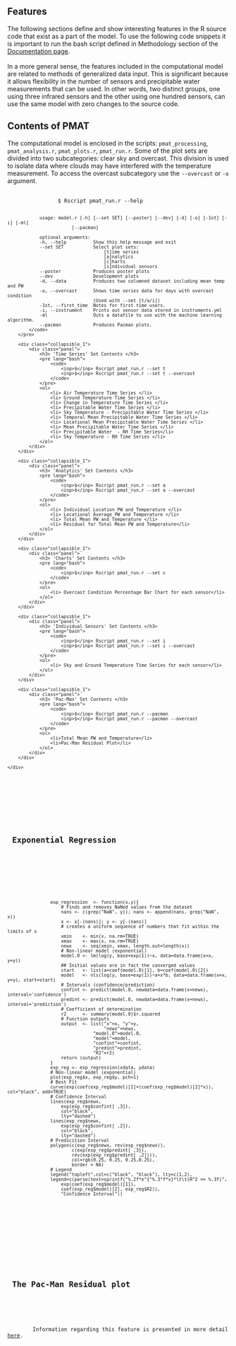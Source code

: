 <a id="top"></a>

<div id="r-feat">
<div class="collapsible">
<div class="collapsible-header">
	<h2>Features</h2>
</div>
<div class="panel">
The following sections define and show interesting
features in the R source code
that exist as a part of the model. To use the following
code snippets it is important to run the bash script
defined in Methodology section of the <a href="./index.html">Documentation page</a>.
<br><br>
In a more general sense, the features included in the computational model are related to
methods of generalized data input. This is significant because it allows flexibility in the
number of sensors and precipitable water measurements that can be used. In other words,
two distinct groups, one using three infrared sensors and the other using one hundred sensors, can use
the same model with zero changes to the source code.
</div></div>

<div class="collapsible">
    <div class="collapsible-header">
        <h2>Contents of PMAT</h2>
    </div>
	<div class="panel">
        The computational model is enclosed in the scripts: <code>pmat_processing</code>, <code>pmat_analysis.r</code>, <code>pmat_plots.r</code>, <code>pmat_run.r</code>.
        Some of the plot sets are divided into two subcategories: clear sky and overcast.
        This division is used to isolate data where clouds may have interfered with the temperature
        measurement. To access the overcast subcategory use the <code>--overcast</code> or <code>-o</code>
        argument.
        <pre lang="bash">
            <code>
                <inp>$</inp> Rscript pmat_run.r --help

                usage: model.r [-h] [--set SET] [--poster] [--dev] [-d] [-o] [-1st] [-i] [-ml]
                            [--pacman]

                optional arguments:
                -h, --help          Show this help message and exit
                --set SET           Select plot sets:
                                        [t]ime series
                                        [a]nalytics
                                        [c]harts
                                        [i]ndividual sensors
                --poster            Produces poster plots
                --dev               Development plots
                -d, --data          Produces two columned dataset including mean temp and PW
                -o, --overcast      Shows time series data for days with overcast condition
                                    (Used with --set [t/a/i])
                -1st, --first_time  Notes for first time users.
                -i, --instrument    Prints out sensor data stored in instruments.yml
                -ml                 Outs a datafile to use with the machine learning algorithm.
                --pacman            Produces Pacman plots.
            </code>
        </pre>
    
        <div class="collapsible_1">
            <div class="panel">
                <h3> 'Time Series' Set Contents </h3>
                <pre lang="bash">
                    <code>
                        <inp>$</inp> Rscript pmat_run.r --set t
                        <inp>$</inp> Rscript pmat_run.r --set t --overcast
                    </code>
                </pre>
                <ol>
                    <li> Air Temperature Time Series </li>
                    <li> Ground Temperature Time Series </li>
                    <li> Change in Temperature Time Series </li>
                    <li> Precipitable Water Time Series </li>
                    <li> Sky Temperature - Precipitable Water Time Series </li>
                    <li> Temporal Mean Precipitable Water Time Series </li>
                    <li> Locational Mean Precipitable Water Time Series </li>
                    <li> Mean Precipitable Water Time Series </li>
                    <li> Precipitable Water  - RH Time Series</li>
                    <li> Sky Temperature - RH Time Series </li>
                </ol>
            </div>
        </div>

        <div class="collapsible_1">
            <div class="panel">
                <h3> 'Analytics' Set Contents </h3>
                <pre lang="bash">
                    <code>
                        <inp>$</inp> Rscript pmat_run.r --set a
                        <inp>$</inp> Rscript pmat_run.r --set a --overcast
                    </code>
                </pre>
                <ol>
                    <li> Individual Location PW and Temperature </li>
                    <li> Locational Average PW and Temperature </li>
                    <li> Total Mean PW and Temperature </li>
                    <li> Residual for Total Mean PW and Temperature</li>
                </ol>
            </div>
        </div>

        <div class="collapsible_1">
            <div class="panel">
                <h3> 'Charts' Set Contents </h3>
                <pre lang="bash">
                    <code>
                        <inp>$</inp> Rscript pmat_run.r --set c
                    </code>
                </pre>
                <ol>
                    <li> Overcast Condition Percentage Bar Chart for each sensor</li>
                </ol>
            </div>
        </div>

        <div class="collapsible_1">
            <div class="panel">
                <h3> 'Individual Sensors' Set Contents </h3>
                <pre lang="bash">
                    <code>
                        <inp>$</inp> Rscript pmat_run.r --set i
                        <inp>$</inp> Rscript pmat_run.r --set i --overcast
                    </code>
                </pre>
                <ol>
                    <li> Sky and Ground Temperature Time Series for each sensor</li>
                </ol>
            </div>
        </div>

        <div class="collapsible_1">
            <div class="panel">
                <h3> 'Pac-Man' Set Contents </h3>
                <pre lang="bash">
                    <code>
                        <inp>$</inp> Rscript pmat_run.r --pacman
                        <inp>$</inp> Rscript pmat_run.r --pacman --overcast
                    </code>
                </pre>
                <ol>
                    <li>Total Mean PW and Temperature</li>
                    <li>Pac-Man Residual Plot</li>
                </ol>
            </div>
        </div>

    </div>
</div>

<div class="collapsible">
    <div class="collapsible-header">
        <h2> Exponential Regression </h2>
    </div>
    <div class="panel">
        <pre lang="R" translate="no" dir="ltr">
            <code>
                exp_regression 	<- function(x,y){
                    <comment># Finds and removes NaNed values from the dataset</comment>
                    nans <- c(grep("NaN", y)); nans <- append(nans, grep("NaN", x))
                    x <- x[-(nans)]; y <- y[-(nans)]
                    <comment># creates a uniform sequence of numbers that fit within the limits of x</comment>
                    xmin 	<- min(x, na.rm=TRUE)
                    xmax 	<- max(x, na.rm=TRUE)
                    newx 	<- seq(xmin, xmax, length.out=length(x))
                    <comment># Non-linear model (exponential)</comment>
                    model.0 <- lm(log(y, base=exp(1))~x, data=data.frame(x=x, y=y))
                    <comment>## Initial values are in fact the converged values</comment>
                    start 	<- list(a=coef(model.0)[1], b=coef(model.0)[2])
                    model 	<- nls(log(y, base=exp(1))~a+x*b, data=data.frame(x=x, y=y), start=start)
                    <comment># Intervals (confidence/prediction)</comment>
                    confint <- predict(model.0, newdata=data.frame(x=newx), interval='confidence')
                    predint <- predict(model.0, newdata=data.frame(x=newx), interval='prediction')
                    <comment># Coefficient of determination</comment>
                    r2		<- summary(model.0)$r.squared
                    <comment># Function outputs</comment>
                    output 	<- list("x"=x, "y"=y,
                                    "newx"=newx,
                                "model.0"=model.0,
                                "model"=model,
                                "confint"=confint,
                                "predint"=predint,
                                "R2"=r2)
                    return (output)
                }
                exp_reg <- exp_regression(xdata, ydata)
                <comment># Non-linear model (exponential)</comment>
                plot(exp_reg$x, exp_reg$y, pch=1)
                <comment># Best Fit</comment>
                curve(exp(coef(exp_reg$model)[1]+(coef(exp_reg$model)[2]*x)), col="black", add=TRUE)
                <comment># Confidence Interval </comment>
                lines(exp_reg$newx,
                    exp(exp_reg$confint[ ,3]),
                    col="black",
                    lty="dashed")
                lines(exp_reg$newx,
                    exp(exp_reg$confint[ ,2]),
                    col="black",
                    lty="dashed")
                <comment># Predicition Interval</comment>
                polygon(c(exp_reg$newx, rev(exp_reg$newx)),
                        c(exp(exp_reg$predint[ ,3]),
                        rev(exp(exp_reg$predint[ ,2]))),
                        col=rgb(0.25, 0.25, 0.25,0.25),
                        border = NA)
                <comment># Legend</comment>
                legend("topleft",col=c("black", "black"), lty=c(1,2),
                legend=c(parse(text=sprintf("%.2f*e^{"%.3"f*x}*\t\t(R^2 == %.3f)",
                    exp(coef(exp_reg$model)[1]),
                    coef(exp_reg$model)[2], exp_reg$R2)),
                    "Confidence Interval"))
            </code>
        </pre>
    </div>
</div>

<div class="collapsible">
    <div class="collapsible-header">
        <h2> The Pac-Man Residual plot </h2>
    </div>
    <div class="panel">
        Information regarding this feature is presented in more detail <a href="https://pacviz.sriley.dev">here</a>.
    </div>
</div>
